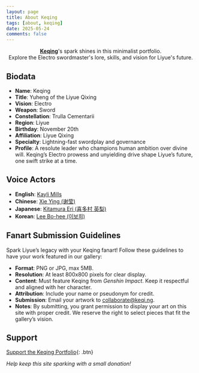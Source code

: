 ```yaml
---
layout: page
title: About Keqing
tags: [about, keqing]
date: 2025-05-24
comments: false
---
```


<center><a href="http://keqi.ng"><b>Keqing</b></a>'s spark shines in this minimalist portfolio.<br>Explore the Electro swordmaster's lore, skills, and vision for Liyue's future.</center>

## Biodata

- **Name**: Keqing  
- **Title**: Yuheng of the Liyue Qixing  
- **Vision**: Electro  
- **Weapon**: Sword  
- **Constellation**: Trulla Cementarii  
- **Region**: Liyue  
- **Birthday**: November 20th  
- **Affiliation**: Liyue Qixing  
- **Specialty**: Lightning-fast swordplay and governance  
- **Profile**: A resolute leader who champions human ambition over divine will. Keqing’s Electro prowess and unyielding drive shape Liyue’s future, one swift strike at a time.

## Voice Actors

- **English**: <a href="https://www.imdb.com/find?q=nm7607995" target="_blank" rel="noopener noreferrer">Kayli Mills</a>  
- **Chinese**: <a href="https://zh.moegirl.org.cn/%E8%B0%A2%E8%8E%B9" target="_blank" rel="noopener noreferrer">Xie Ying (谢莹)</a>  
- **Japanese**: <a href="https://en.wikipedia.org/wiki/Eri_Kitamura" target="_blank" rel="noopener noreferrer">Kitamura Eri (喜多村 英梨)</a>  
- **Korean**: <a href="https://en.wikipedia.org/wiki/ko:%EC%9D%B4%EB%B3%B4%ED%9D%AC_(%EC%84%B1%EC%9A%B0)" target="_blank" rel="noopener noreferrer">Lee Bo-hee (이보희)</a>

## Fanart Submission Guidelines

Spark Liyue’s legacy with your Keqing fanart! Follow these guidelines to have your work featured in our gallery:

- **Format**: PNG or JPG, max 5MB.
- **Resolution**: At least 800x800 pixels for clear display.
- **Content**: Must feature Keqing from *Genshin Impact*. Keep it respectful and aligned with her character.
- **Attribution**: Include your name or pseudonym for credit.
- **Submission**: Email your artwork to <a href="mailto:collaborate@keqi.ng" target="_blank" rel="noopener noreferrer">collaborate@keqi.ng</a>.
- **Notes**: By submitting, you grant permission to display your art on this site with proper credit. We reserve the right to select pieces that fit the gallery’s vision.

## Support

[Support the Keqing Portfolio](https://ko-fi.com/P5P61FFE2I){: .btn}

*Help keep this site sparking with a small donation!*